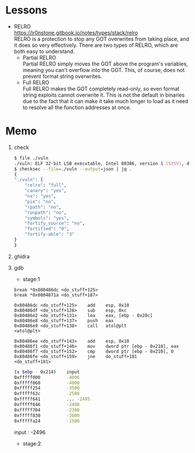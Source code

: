 # Lessons
- RELRO  
    https://ir0nstone.gitbook.io/notes/types/stack/relro  
    RELRO is a protection to stop any GOT overwrites from taking place, and it does so very effectively. There are two types of RELRO, which are both easy to understand.  
    - Partial RELRO  
    Partial RELRO simply moves the GOT above the program's variables, meaning you can't overflow into the GOT. This, of course, does not prevent format string overwrites.  
    - Full RELRO  
    Full RELRO makes the GOT completely read-only, so even format string exploits cannot overwrite it. This is not the default in binaries due to the fact that it can make it take much longer to load as it need to resolve all the function addresses at once.
    

# Memo
1. check
    ```zsh
    $ file ./vuln
    ./vuln: ELF 32-bit LSB executable, Intel 80386, version 1 (SYSV), dynamically linked, interpreter /lib/ld-linux.so.2, for GNU/Linux 3.2.0, BuildID[sha1]=24c4fa8500082ef048a420baadc6a3d777d39f34, not stripped
    $ checksec --file=./vuln --output=json | jq .
    {
    "./vuln": {
        "relro": "full",
        "canary": "yes",
        "nx": "yes",
        "pie": "no",
        "rpath": "no",
        "runpath": "no",
        "symbols": "yes",
        "fortify_source": "no",
        "fortified": "0",
        "fortify-able": "3"
    }
    }
    ```
2. ghidra

3. gdb  
    - stage:1
    ```
    break *0x080486dc <do_stuff+125>
    break *0x0804871a <do_stuff+187>
    ```
    ```
    0x80486dc <do_stuff+125>    add    esp, 0x10
    0x80486df <do_stuff+128>    sub    esp, 0xc
    0x80486e2 <do_stuff+131>    lea    eax, [ebp - 0x20c]
    0x80486e8 <do_stuff+137>    push   eax
    0x80486e9 <do_stuff+138>    call   atol@plt                     <atol@plt>

    0x80486ee <do_stuff+143>    add    esp, 0x10
    0x80486f1 <do_stuff+146>    mov    dword ptr [ebp - 0x210], eax
    0x80486f7 <do_stuff+152>    cmp    dword ptr [ebp - 0x210], 0
    0x80486fe <do_stuff+159>    jne    do_stuff+181                     <do_stuff+181>
    ```

    ```zsh
    (x $ebp - 0x214)    input
    0xfffff000 	        -4096
    0xfffff060	        -4000
    0xfffff254	        -3500
    0xfffff63c	        -2500
    0xfffff641	        ... -2495
    0xfffff646	        -2490	
    0xfffff704	        -2300
    0xfffff830	        -2000
    0xfffffa24	        -1500
    ```
    input : -2496
    - stage:2